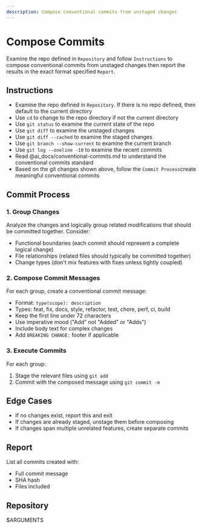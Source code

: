 ```yaml
---
description: Compose conventional commits from unstaged changes
---
```


# Compose Commits

Examine the repo defined in `Repository` and follow `Instructions` to compose conventional commits from unstaged changes then report the results in the exact format specified `Report`.

## Instructions

- Examine the repo defined in `Repository`. If there is no repo defined, then default to the current directory
- Use `cd` to change to the repo directory if not the current directory
- Use `git status` to examine the current state of the repo
- Use `git diff` to examine the unstaged changes
- Use `git diff --cached` to examine the staged changes
- Use `git branch --show-current` to examine the current branch
- Use `git log --oneline -10` to examine the recent commits
- Read @ai_docs/conventional-commits.md to understand the conventional commits standard
- Based on the git changes shown above, follow the `Commit Process`create meaningful conventional commits

## Commit Process

### 1. Group Changes
Analyze the changes and logically group related modifications that should be committed together. Consider:
- Functional boundaries (each commit should represent a complete logical change)
- File relationships (related files should typically be committed together)
- Change types (don't mix features with fixes unless tightly coupled)

### 2. Compose Commit Messages
For each group, create a conventional commit message:
- Format: `type(scope): description`
- Types: feat, fix, docs, style, refactor, test, chore, perf, ci, build
- Keep the first line under 72 characters
- Use imperative mood ("Add" not "Added" or "Adds")
- Include body text for complex changes
- Add `BREAKING CHANGE:` footer if applicable

### 3. Execute Commits
For each group:
1. Stage the relevant files using `git add`
2. Commit with the composed message using `git commit -m`

## Edge Cases

- If no changes exist, report this and exit
- If changes are already staged, unstage them before composing
- If changes span multiple unrelated features, create separate commits

## Report
List all commits created with:
- Full commit message
- SHA hash
- Files included

## Repository
$ARGUMENTS